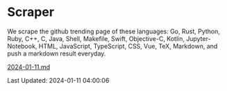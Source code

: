 # Scraper

We scrape the github trending page of these languages: Go, Rust, Python, Ruby, C++, C, Java, Shell, Makefile, Swift, Objective-C, Kotlin, Jupyter-Notebook, HTML, JavaScript, TypeScript, CSS, Vue, TeX, Markdown, and push a markdown result everyday.

[2024-01-11.md](https://github.com/yangwenmai/github-trending-backup/blob/master/2024-01-11.md)

Last Updated: 2024-01-11 04:00:06